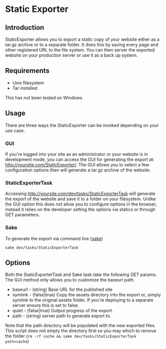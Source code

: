 # Static Exporter

## Introduction

StaticExporter allows you to export a static copy of your website either as a
tar.gz archive or to a separate folder. It does this by saving every page and
other registered URL to the file system. You can then server the exported 
website on your production server or use it as a back up system.

## Requirements

 - Unix filesystem
 - Tar installed

<div class="warning" markdown='1'>
	This has not been tested on Windows
</div>

## Usage

There are three ways the StaticExporter can be invoked depending on your use 
case. 

### GUI

If you're logged into your site as an administrator or your website is in 
development mode, you can access the GUI for generating the export at:
http://yoursite.com/StaticExporter/. The GUI allows you to select a few
configuration options then will generate a tar.gz archive of the website.

### StaticExporterTask

Accessing http://yoursite.com/dev/tasks/StaticExporterTask will generate the
export of the website and save it to a folder on your filesystem. Unlike the
GUI option this does not allow you to configure options in the browser, instead
it relies on the developer setting the options via statics or through GET
parameters.

### Sake

To generate the export via command line ([sake](/framework/en/topics/commandline.md))

	sake dev/tasks/StaticExporterTask
	
## Options

Both the StaticExporterTask and Sake task take the following GET params. The
GUI method only allows you to customize the baseurl path.

* baseurl - (string) Base URL for the published site
* symlink - (false|true) Copy the assets directory into the export or, simply 
symlink to the original assets folder. If you're deploying to a separate 
server ensure this is set to false.
* quiet - (false|true) Output progress of the export.
* path - (string) server path to generate export to. 

Note that the path directory will be populated with the new exported files. 
This script does not empty the directory first so you may which to remove the
folder (`rm -rf cache && sake dev/tasks/StaticExporterTask path=cache`)

